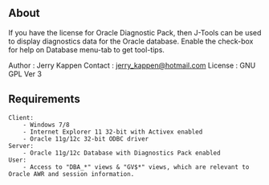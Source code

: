 
About  
-----

If you have the license for Oracle Diagnostic Pack, then J-Tools can be used to display diagnostics data for 
the Oracle database. Enable the check-box for help on Database menu-tab to get tool-tips. 
 
Author  : Jerry Kappen 
Contact : jerry_kappen@hotmail.com
License : GNU GPL Ver 3

Requirements  
------------

	Client: 
		- Windows 7/8
		- Internet Explorer 11 32-bit with Activex enabled
		- Oracle 11g/12c 32-bit ODBC driver
	Server: 
		- Oracle 11g/12c Database with Diagnostics Pack enabled
	User: 
		- Access to "DBA_*" views & "GV$*" views, which are relevant to Oracle AWR and session information.
 
